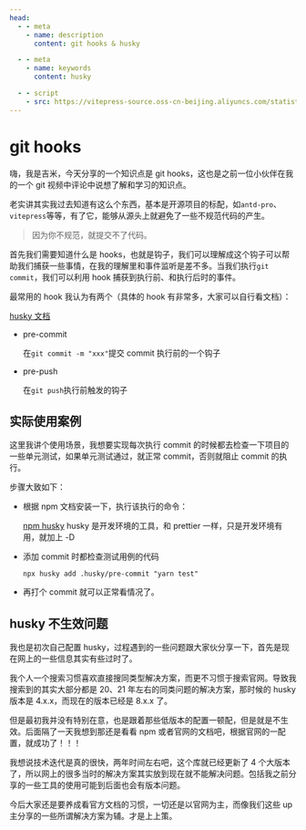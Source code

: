 ```yaml
---
head:
  - - meta
    - name: description
      content: git hooks & husky

  - - meta
    - name: keywords
      content: husky

  - - script
    - src: https://vitepress-source.oss-cn-beijing.aliyuncs.com/statistics.js
---
```


# git hooks

嗨，我是吉米，今天分享的一个知识点是 git hooks，这也是之前一位小伙伴在我的一个 git 视频中评论中说想了解和学习的知识点。

老实讲其实我过去知道有这么个东西，基本是开源项目的标配，如`antd-pro`、`vitepress`等等，有了它，能够从源头上就避免了一些不规范代码的产生。

> 因为你不规范，就提交不了代码。

首先我们需要知道什么是 hooks，也就是钩子，我们可以理解成这个钩子可以帮助我们捕获一些事情，在我的理解里和事件监听是差不多。当我们执行`git commit`，我们可以利用 hook 捕获到执行前、和执行后时的事件。

最常用的 hook 我认为有两个（具体的 hook 有非常多，大家可以自行看文档）：

[husky 文档](https://typicode.github.io/husky/#/)

- pre-commit

  在`git commit -m "xxx"`提交 commit 执行前的一个钩子

- pre-push

  在`git push`执行前触发的钩子

## 实际使用案例

这里我讲个使用场景，我想要实现每次执行 commit 的时候都去检查一下项目的一些单元测试，如果单元测试通过，就正常 commit，否则就阻止 commit 的执行。

步骤大致如下：

- 根据 npm 文档安装一下，执行该执行的命令：

  [npm husky](https://www.npmjs.com/package/husky)
  husky 是开发环境的工具，和 prettier 一样，只是开发环境有用，就加上 -D

- 添加 commit 时都检查测试用例的代码

  ```
  npx husky add .husky/pre-commit "yarn test"
  ```

- 再打个 commit 就可以正常看情况了。

## husky 不生效问题

我也是初次自己配置 husky，过程遇到的一些问题跟大家伙分享一下，首先是现在网上的一些信息其实有些过时了。

我个人一个搜索习惯喜欢直接搜同类型解决方案，而更不习惯于搜索官网。导致我搜索到的其实大部分都是 20、21 年左右的同类问题的解决方案，那时候的 husky 版本是 4.x.x，而现在的版本已经是 8.x.x 了。

但是最初我并没有特别在意，也是跟着那些低版本的配置一顿配，但是就是不生效。后面隔了一天我想到那还是看看 npm 或者官网的文档吧，根据官网的一配置，就成功了！！！

我想说技术迭代是真的很快，两年时间左右吧，这个库就已经更新了 4 个大版本了，所以网上的很多当时的解决方案其实放到现在就不能解决问题。包括我之前分享的一些工具的使用可能到后面也会有版本问题。

今后大家还是要养成看官方文档的习惯，一切还是以官网为主，而像我们这些 up 主分享的一些所谓解决方案为辅。才是上上策。
